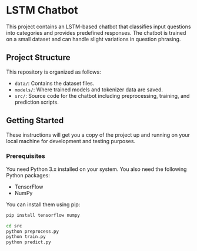 # LSTM Chatbot

This project contains an LSTM-based chatbot that classifies input questions into categories and provides predefined responses. The chatbot is trained on a small dataset and can handle slight variations in question phrasing.

## Project Structure

This repository is organized as follows:

- `data/`: Contains the dataset files.
- `models/`: Where trained models and tokenizer data are saved.
- `src/`: Source code for the chatbot including preprocessing, training, and prediction scripts.

## Getting Started

These instructions will get you a copy of the project up and running on your local machine for development and testing purposes.

### Prerequisites

You need Python 3.x installed on your system. You also need the following Python packages:

- TensorFlow
- NumPy

You can install them using pip:

```bash
pip install tensorflow numpy

cd src
python preprocess.py
python train.py
python predict.py

